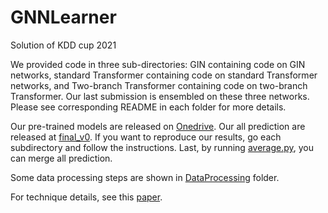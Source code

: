 # GNNLearner

Solution of KDD cup 2021

We provided code in three sub-directories: GIN containing code on GIN networks, standard Transformer containing code on standard Transformer networks, and Two-branch Transformer containing code on two-branch Transformer. Our last submission is ensembled on these three networks. Please see corresponding README in each folder for more details.

Our pre-trained models are released on [Onedrive](https://mailustceducn-my.sharepoint.com/:f:/g/personal/teslazhu_mail_ustc_edu_cn/Emvau85Qcv9NowWIrR3d5HEBidQuh8sH9yOcgoAdqdd-Ag?e=YgHdN9). Our all prediction are released at [final_v0](https://mailustceducn-my.sharepoint.com/:f:/r/personal/teslazhu_mail_ustc_edu_cn/Documents/share/public/kddcup/final_v0?csf=1&web=1&e=WjNhqX). If you want to reproduce our results, go each subdirectory and follow the instructions. Last, by running [average.py](./average.py), you can merge all prediction.

Some data processing steps are shown in [DataProcessing](./DataProcessing/README.md) folder.

For technique details, see this [paper](./paper.pdf).
